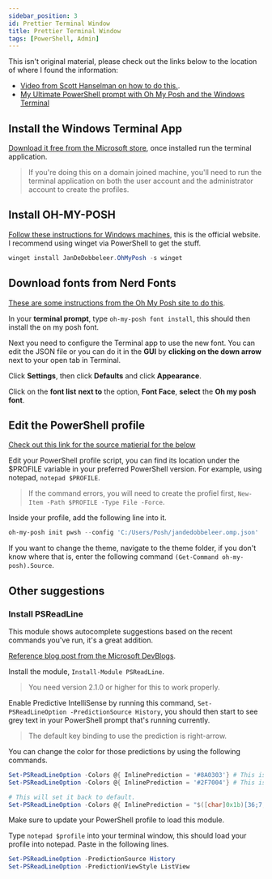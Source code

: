 ```yaml
---
sidebar_position: 3
id: Prettier Terminal Window
title: Prettier Terminal Window
tags: [PowerShell, Admin]
---
```




This isn't original material, please check out the links below to the location of where I found the information:

- [Video from Scott Hanselman on how to do this.](https://www.youtube.com/watch?v=VT2L1SXFq9U).
- [My Ultimate PowerShell prompt with Oh My Posh and the Windows Terminal](https://www.hanselman.com/blog/my-ultimate-powershell-prompt-with-oh-my-posh-and-the-windows-terminal.)

## Install the Windows Terminal App

[Download it free from the Microsoft store](https://www.microsoft.com/store/productId/9N0DX20HK701), once installed run the terminal application.

> If you're doing this on a domain joined machine, you'll need to run the terminal application on both the user account and the administrator account to create the profiles.

## Install OH-MY-POSH

[Follow these instructions for Windows machines](https://ohmyposh.dev/docs/installation/windows), this is the official website. I recommend using winget via PowerShell to get the stuff.

```powershell
winget install JanDeDobbeleer.OhMyPosh -s winget
```

## Download fonts from Nerd Fonts

[These are some instructions from the Oh My Posh site to do this](https://ohmyposh.dev/docs/installation/fonts).

In your **terminal prompt**, type `oh-my-posh font install`, this should then install the on my posh font.

Next you need to configure the Terminal app to use the new font. You can edit the JSON file or you can do it in the **GUI** by **clicking on the down arrow** next to your open tab in Terminal.

Click **Settings**, then click **Defaults** and click **Appearance**.

Click on the **font list** **next to** the option, **Font Face**, **select** the **Oh my posh font**.

## Edit the PowerShell profile

[Check out this link for the source matierial for the below](https://ohmyposh.dev/docs/installation/prompt.)

Edit your PowerShell profile script, you can find its location under the $PROFILE variable in your preferred PowerShell version. For example, using notepad, `notepad $PROFILE`.

> If the command errors, you will need to create the profiel first, `New-Item -Path $PROFILE -Type File -Force`.

Inside your profile, add the following line into it.

```powershell
oh-my-posh init pwsh --config 'C:/Users/Posh/jandedobbeleer.omp.json' | Invoke-Expression
```

If you want to change the theme, navigate to the theme folder, if you don't know where that is, enter the following command `(Get-Command oh-my-posh).Source`.

## Other suggestions

### Install PSReadLine

This module shows autocomplete suggestions based on the recent commands you've run, it's a great addition.

[Reference blog post from the Microsoft DevBlogs](https://devblogs.microsoft.com/powershell/announcing-psreadline-2-1-with-predictive-intellisense/).

Install the module, `Install-Module PSReadLine`.

> You need version 2.1.0 or higher for this to work properly.

Enable Predictive IntelliSense by running this command, `Set-PSReadLineOption -PredictionSource History`, you should then start to see grey text in your PowerShell prompt that's running currently.

> The default key binding to use the prediction is right-arrow.

You can change the color for those predictions by using the following commands.

```powershell
Set-PSReadLineOption -Colors @{ InlinePrediction = '#8A0303'} # This is dark red.
Set-PSReadLineOption -Colors @{ InlinePrediction = '#2F7004'} # This is a dark green.

# This will set it back to default.
Set-PSReadLineOption -Colors @{ InlinePrediction = "$([char]0x1b)[36;7;238m"}
```

Make sure to update your PowerShell profile to load this module.

Type `notepad $profile` into your terminal window, this should load your profile into notepad. Paste in the following lines.

```powershell
Set-PSReadLineOption -PredictionSource History
Set-PSReadLineOption -PredictionViewStyle ListView
```
